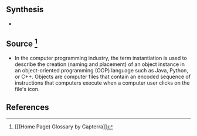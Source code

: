 ## Synthesis
- 
## Source [^1]
- In the computer programming industry, the term instantiation is used to describe the creation (naming and placement) of an object instance in an object-oriented programming (OOP) language such as Java, Python, or C++. Objects are computer files that contain an encoded sequence of instructions that computers execute when a computer user clicks on the fileʻs icon.
## References

[^1]: [[(Home Page) Glossary by Capterra]]